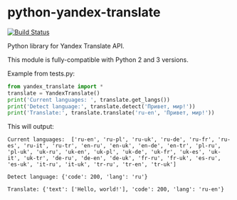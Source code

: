python-yandex-translate
=======================

[![Build Status](https://secure.travis-ci.org/vdmitrij/python-yandex-translate.png)](http://travis-ci.org/vdmitrij/python-yandex-translate)


Python library for Yandex Translate API.

This module is fully-compatible with Python 2 and 3 versions.

Example from tests.py:

```python
from yandex_translate import *
translate = YandexTranslate()
print('Current languages: ', translate.get_langs())
print('Detect language:', translate.detect('Привет, мир!'))
print('Translate:', translate.translate('ru-en', 'Привет, мир!'))
```

This will output:

```
Current languages:  ['ru-en', 'ru-pl', 'ru-uk', 'ru-de', 'ru-fr', 'ru-es', 'ru-it', 'ru-tr', 'en-ru', 'en-uk', 'en-de', 'en-tr', 'pl-ru', 'pl-uk', 'uk-ru', 'uk-en', 'uk-pl', 'uk-de', 'uk-fr', 'uk-es', 'uk-it', 'uk-tr', 'de-ru', 'de-en', 'de-uk', 'fr-ru', 'fr-uk', 'es-ru', 'es-uk', 'it-ru', 'it-uk', 'tr-ru', 'tr-en', 'tr-uk']

Detect language: {'code': 200, 'lang': 'ru'}

Translate: {'text': ['Hello, world!'], 'code': 200, 'lang': 'ru-en'}
```